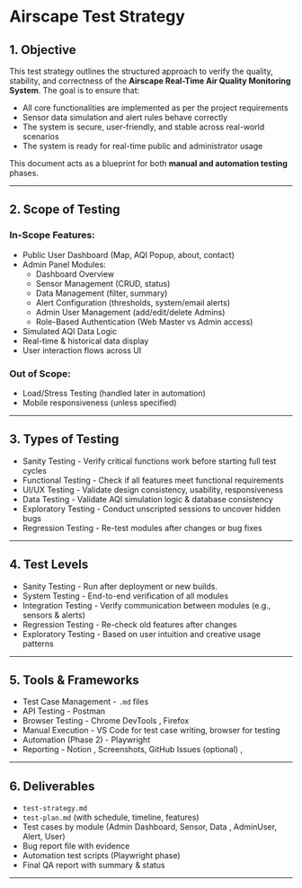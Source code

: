 # Airscape Test Strategy



## 1. Objective

This test strategy outlines the structured approach to verify the quality, stability, and correctness of the **Airscape Real-Time Air Quality Monitoring System**. The goal is to ensure that:
- All core functionalities are implemented as per the project requirements
- Sensor data simulation and alert rules behave correctly
- The system is secure, user-friendly, and stable across real-world scenarios
- The system is ready for real-time public and administrator usage

This document acts as a blueprint for both **manual and automation testing** phases.

---

## 2. Scope of Testing

### In-Scope Features:
- Public User Dashboard (Map, AQI Popup, about, contact)
- Admin Panel Modules:
  - Dashboard Overview
  - Sensor Management (CRUD, status)
  - Data Management (filter, summary)
  - Alert Configuration (thresholds, system/email alerts)
  - Admin User Management (add/edit/delete Admins)
  - Role-Based Authentication (Web Master vs Admin access)
- Simulated AQI Data Logic
- Real-time & historical data display
- User interaction flows across UI

### Out of Scope:
- Load/Stress Testing (handled later in automation)
- Mobile responsiveness (unless specified)

---

## 3. Types of Testing

- Sanity Testing - Verify critical functions work before starting full test cycles
- Functional Testing - Check if all features meet functional requirements
- UI/UX Testing - Validate design consistency, usability, responsiveness 
- Data Testing - Validate AQI simulation logic & database consistency 
- Exploratory Testing - Conduct unscripted sessions to uncover hidden bugs 
- Regression Testing - Re-test modules after changes or bug fixes 

---

## 4. Test Levels

- Sanity Testing -  Run after deployment or new builds.
-  System Testing -  End-to-end verification of all modules
- Integration Testing - Verify communication between modules (e.g., sensors & alerts) 
- Regression Testing - Re-check old features after changes 
- Exploratory Testing - Based on user intuition and creative usage patterns

---

## 5. Tools & Frameworks

- Test Case Management - `.md` files
- API Testing  - Postman 
- Browser Testing - Chrome DevTools , Firefox 
- Manual Execution - VS Code for test case writing, browser for testing 
- Automation (Phase 2) - Playwright 
- Reporting - Notion , Screenshots, GitHub Issues (optional) , 


---

## 6. Deliverables

- `test-strategy.md`
- `test-plan.md` (with schedule, timeline, features) 
- Test cases by module (Admin Dashboard, Sensor, Data , AdminUser, Alert, User)
- Bug report file with evidence 
- Automation test scripts (Playwright phase) 
- Final QA report with summary & status 

---